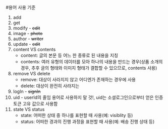 #용어 사용 기준
1. add
2. get
3. modify - ~~edit~~
4. image - ~~photo~~
5. author - ~~writer~~
6. update - ~~edit~~
7. content VS contents
   - content: 글의 본문 등 어느 한 종류로 된 내용을 지칭
   - contents: 여러 유형의 데이터를 모아 하나의 내용을 만드는 경우(상품 소개의 경우, 추후 글의 형태와 이미지 형태가 결합할 수 있으므로, contents 사용)
8. remove VS delete
   - remove: 대상이 사라지지 않고 어디엔가 존재하는 경우에 사용
   - delete: 대상이 완전히 사라지는 
9. logIn - ~~signIn~~
10. uid - userId의 줄임 용어로 사용하지 말 것!, uid는 소셜로그인으로부터 얻은 인증 토큰 고유 값으로 사용함
11. state VS status
    - state: 어떠한 상태 중 하나를 표현할 때 사용(예: visiblity 등)
    - status: 어떠한 경과의 진행 과정을 표현할 때 사용(예: 배송 진행 상태 등)
